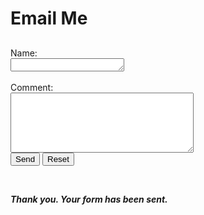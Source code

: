 # Email Me

##
<meta name="viewport" content="width=device-width, initial-scale=1">

<form action="https://formtoemail.com/user_forms.php" method="post">
<input type="hidden" name="user_id" value="15ZGUBUCEH0AJRM5OZBA">
<input type="hidden" name="form_id" value="1">
Name:<br>
<textarea rows="1" cols="20" type="text" name="name"></textarea><br>
<br>
Comment:<br>
<textarea rows="6" style="width:22em" placeholder="" type="text" name="comment"></textarea><br>
<input type="submit" value="Send">
<input type="reset" value="Reset">
</form>
<br>


***Thank you.  Your form has been sent.***